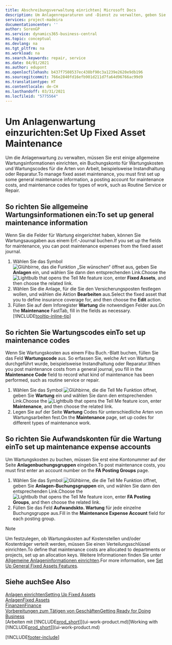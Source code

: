 ```yaml
---
title: Abschreibungsverwaltung einrichten| Microsoft Docs
description: Um Anlagenreparaturen und -Dienst zu verwalten, geben Sie allgemeine Wartungsinformationen, Codes für die Art der Arbeit und eine Buchung für Kosten an.
services: project-madeira
documentationcenter: ''
author: SorenGP
ms.service: dynamics365-business-central
ms.topic: conceptual
ms.devlang: na
ms.tgt_pltfrm: na
ms.workload: na
ms.search.keywords: repair, service
ms.date: 04/01/2021
ms.author: edupont
ms.openlocfilehash: b437f7508537ec438bf90c3a1239e2620e9db196
ms.sourcegitcommit: 766e2840fd16efb901d211d7fa64d96766ac99d9
ms.translationtype: HT
ms.contentlocale: de-CH
ms.lasthandoff: 03/31/2021
ms.locfileid: "5775564"
---
```

# <a name="set-up-fixed-asset-maintenance"></a><span data-ttu-id="69e96-103">Um Anlagenwartung einzurichten:</span><span class="sxs-lookup"><span data-stu-id="69e96-103">Set Up Fixed Asset Maintenance</span></span>
<span data-ttu-id="69e96-104">Um die Anlagenwartung zu verwalten, müssen Sie erst einige allgemeine Wartungsinformationen einrichten, ein Buchungskonto für Wartungskosten und Wartungscodes für die Arten von Arbeit, beispielsweise Instandhaltung oder Reparatur.</span><span class="sxs-lookup"><span data-stu-id="69e96-104">To manage fixed asset maintenance, you must first set up some general maintenance information, a posting account for maintenance costs, and maintenance codes for types of work, such as Routine Service or Repair.</span></span>

## <a name="to-set-up-general-maintenance-information"></a><span data-ttu-id="69e96-105">So richten Sie allgemeine Wartungsinformationen ein:</span><span class="sxs-lookup"><span data-stu-id="69e96-105">To set up general maintenance information</span></span>
<span data-ttu-id="69e96-106">Wenn Sie die Felder für Wartung eingerichtet haben, können Sie Wartungsausgaben aus einem Erf.-Journal buchen.</span><span class="sxs-lookup"><span data-stu-id="69e96-106">If you set up the fields for maintenance, you can post maintenance expenses from the fixed asset journal.</span></span>

1. <span data-ttu-id="69e96-107">Wählen Sie das Symbol ![Glühbirne, das die Funktion „Sie wünschen“ öffnet](media/ui-search/search_small.png "Tell me-Funktion") aus, geben Sie **Anlagen** ein, und wählen Sie dann den entsprechenden Link.</span><span class="sxs-lookup"><span data-stu-id="69e96-107">Choose the ![Lightbulb that opens the Tell Me feature](media/ui-search/search_small.png "Tell me what you want to do") icon, enter **Fixed Assets**, and then choose the related link.</span></span>
2. <span data-ttu-id="69e96-108">Wählen Sie die Anlage, für die Sie den Versicherungsposten festlegen wollen, und wählen die Aktion **Bearbeiten** aus.</span><span class="sxs-lookup"><span data-stu-id="69e96-108">Select the fixed asset that you to define insurance coverage for, and then choose the **Edit** action.</span></span>
3. <span data-ttu-id="69e96-109">Füllen Sie auf dem Inforegister **Wartung** die notwendigen Felder aus.</span><span class="sxs-lookup"><span data-stu-id="69e96-109">On the **Maintenance** FastTab, fill in the fields as necessary.</span></span> [!INCLUDE[tooltip-inline-tip](includes/tooltip-inline-tip_md.md)]

## <a name="to-set-up-maintenance-codes"></a><span data-ttu-id="69e96-110">So richten Sie Wartungscodes ein</span><span class="sxs-lookup"><span data-stu-id="69e96-110">To set up maintenance codes</span></span>
<span data-ttu-id="69e96-111">Wenn Sie Wartungskosten aus einem Fibu Buch.-Blatt buchen, füllen Sie das Feld **Wartungscode** aus. So erfassen Sie, welche Art von Wartung durchgeführt wurde, beispielsweise Instandhaltung oder Reparatur.</span><span class="sxs-lookup"><span data-stu-id="69e96-111">When you post maintenance costs from a general journal, you fill in the **Maintenance Code** field to record what kind of maintenance has been performed, such as routine service or repair.</span></span>

1. <span data-ttu-id="69e96-112">Wählen Sie das Symbol ![Glühbirne, die die Tell Me Funktion öffnet](media/ui-search/search_small.png "Tell me-Funktion"), geben Sie **Wartung** ein und wählen Sie dann den entsprechenden Link.</span><span class="sxs-lookup"><span data-stu-id="69e96-112">Choose the ![Lightbulb that opens the Tell Me feature](media/ui-search/search_small.png "Tell me what you want to do") icon, enter **Maintenance**, and then choose the related link.</span></span>
2. <span data-ttu-id="69e96-113">Legen Sie auf der Seite **Wartung** Codes für unterschiedliche Arten von Wartungsarbeiten fest.</span><span class="sxs-lookup"><span data-stu-id="69e96-113">On the **Maintenance** page, set up codes for different types of maintenance work.</span></span>

## <a name="to-set-up-maintenance-expense-accounts"></a><span data-ttu-id="69e96-114">So richten Sie Aufwandskonten für die Wartung ein</span><span class="sxs-lookup"><span data-stu-id="69e96-114">To set up maintenance expense accounts</span></span>
<span data-ttu-id="69e96-115">Um Wartungskosten zu buchen, müssen Sie erst eine Kontonummer auf der Seite **Anlagenbuchungsgruppen** eingeben.</span><span class="sxs-lookup"><span data-stu-id="69e96-115">To post maintenance costs, you must first enter an account number on the **FA Posting Groups** page.</span></span>

1. <span data-ttu-id="69e96-116">Wählen Sie das Symbol ![Glühbirne, die die Tell Me Funktion öffnet](media/ui-search/search_small.png "Tell Me-Funktion"), geben Sie **Anlagen-Buchungsgruppen** ein, und wählen Sie dann den entsprechenden Link.</span><span class="sxs-lookup"><span data-stu-id="69e96-116">Choose the ![Lightbulb that opens the Tell Me feature](media/ui-search/search_small.png "Tell me what you want to do") icon, enter **FA Posting Groups**, and then choose the related link.</span></span>
2. <span data-ttu-id="69e96-117">Füllen Sie das Feld **Aufwandskto. Wartung** für jede einzelne Buchungsgruppe aus.</span><span class="sxs-lookup"><span data-stu-id="69e96-117">Fill in the **Maintenance Expense Account** field for each posting group.</span></span>

> [!NOTE]  
>   <span data-ttu-id="69e96-118">Um festzulegen, ob Wartungskosten auf Kostenstellen und/oder Kostenträger verteilt werden, müssen Sie einen Verteilungsschlüssel einrichten.</span><span class="sxs-lookup"><span data-stu-id="69e96-118">To define that maintenance costs are allocated to departments or projects, set up an allocation keys.</span></span> <span data-ttu-id="69e96-119">Weitere Informationen finden Sie unter [Allgemeine Anlageninformationen einrichten](fa-how-setup-general.md).</span><span class="sxs-lookup"><span data-stu-id="69e96-119">For more information, see [Set Up General Fixed Assets Features](fa-how-setup-general.md).</span></span>

## <a name="see-also"></a><span data-ttu-id="69e96-120">Siehe auch</span><span class="sxs-lookup"><span data-stu-id="69e96-120">See Also</span></span>
[<span data-ttu-id="69e96-121">Anlagen einrichten</span><span class="sxs-lookup"><span data-stu-id="69e96-121">Setting Up Fixed Assets</span></span>](fa-setup.md)  
[<span data-ttu-id="69e96-122">Anlagen</span><span class="sxs-lookup"><span data-stu-id="69e96-122">Fixed Assets</span></span>](fa-manage.md)  
[<span data-ttu-id="69e96-123">Finanzen</span><span class="sxs-lookup"><span data-stu-id="69e96-123">Finance</span></span>](finance.md)  
[<span data-ttu-id="69e96-124">Vorbereitungen zum Tätigen von Geschäften</span><span class="sxs-lookup"><span data-stu-id="69e96-124">Getting Ready for Doing Business</span></span>](ui-get-ready-business.md)  
<span data-ttu-id="69e96-125">[Arbeiten mit [!INCLUDE[prod_short](includes/prod_short.md)]](ui-work-product.md)</span><span class="sxs-lookup"><span data-stu-id="69e96-125">[Working with [!INCLUDE[prod_short](includes/prod_short.md)]](ui-work-product.md)</span></span>


[!INCLUDE[footer-include](includes/footer-banner.md)]